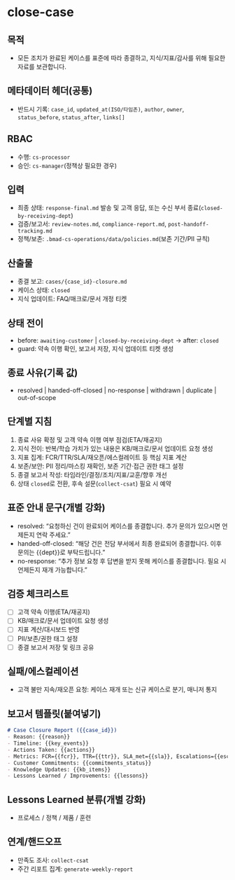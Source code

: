 # close-case

## 목적
- 모든 조치가 완료된 케이스를 표준에 따라 종결하고, 지식/지표/감사를 위해 필요한 자료를 보관합니다.

## 메타데이터 헤더(공통)
- 반드시 기록: `case_id`, `updated_at(ISO/타임존)`, `author`, `owner`, `status_before`, `status_after`, `links[]`

## RBAC
- 수행: `cs-processor`
- 승인: `cs-manager`(정책상 필요한 경우)

## 입력
- 최종 상태: `response-final.md` 발송 및 고객 응답, 또는 수신 부서 종료(`closed-by-receiving-dept`)
- 검증/보고서: `review-notes.md`, `compliance-report.md`, `post-handoff-tracking.md`
- 정책/보존: `.bmad-cs-operations/data/policies.md`(보존 기간/PII 규칙)

## 산출물
- 종결 보고: `cases/{case_id}-closure.md`
- 케이스 상태: `closed`
- 지식 업데이트: FAQ/매크로/문서 개정 티켓

## 상태 전이
- before: `awaiting-customer` | `closed-by-receiving-dept` → after: `closed`
- guard: 약속 이행 확인, 보고서 저장, 지식 업데이트 티켓 생성

## 종료 사유(기록 값)
- resolved | handed-off-closed | no-response | withdrawn | duplicate | out-of-scope

## 단계별 지침
1) 종료 사유 확정 및 고객 약속 이행 여부 점검(ETA/재공지)
2) 지식 전이: 반복/학습 가치가 있는 내용은 KB/매크로/문서 업데이트 요청 생성
3) 지표 집계: FCR/TTR/SLA/재오픈/에스컬레이트 등 핵심 지표 계산
4) 보존/보안: PII 정리/마스킹 재확인, 보존 기간·접근 권한 태그 설정
5) 종결 보고서 작성: 타임라인/결정/조치/지표/교훈/향후 개선
6) 상태 `closed`로 전환, 후속 설문(`collect-csat`) 필요 시 예약

## 표준 안내 문구(개별 강화)
- resolved: “요청하신 건이 완료되어 케이스를 종결합니다. 추가 문의가 있으시면 언제든지 연락 주세요.”
- handed-off-closed: “해당 건은 전담 부서에서 최종 완료되어 종결합니다. 이후 문의는 {{dept}}로 부탁드립니다.”
- no-response: “추가 정보 요청 후 답변을 받지 못해 케이스를 종결합니다. 필요 시 언제든지 재개 가능합니다.”

## 검증 체크리스트
- [ ] 고객 약속 이행(ETA/재공지)
- [ ] KB/매크로/문서 업데이트 요청 생성
- [ ] 지표 계산/대시보드 반영
- [ ] PII/보존/권한 태그 설정
- [ ] 종결 보고서 저장 및 링크 공유

## 실패/에스컬레이션
- 고객 불만 지속/재오픈 요청: 케이스 재개 또는 신규 케이스로 분기, 매니저 통지

## 보고서 템플릿(붙여넣기)
```markdown
# Case Closure Report ({{case_id}})
- Reason: {{reason}}
- Timeline: {{key_events}}
- Actions Taken: {{actions}}
- Metrics: FCR={{fcr}}, TTR={{ttr}}, SLA_met={{sla}}, Escalations={{escalations}}
- Customer Commitments: {{commitments_status}}
- Knowledge Updates: {{kb_items}}
- Lessons Learned / Improvements: {{lessons}}
```

## Lessons Learned 분류(개별 강화)
- 프로세스 / 정책 / 제품 / 훈련

## 연계/핸드오프
- 만족도 조사: `collect-csat`
- 주간 리포트 집계: `generate-weekly-report`
